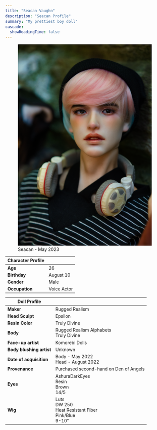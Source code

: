 ```yaml
---
title: "Seacan Vaughn"
description: "Seacan Profile"
summary: "My prettiest boy doll"
cascade:
  showReadingTime: false
---
```

<figure><img src="seacan_ruins.png" alt="A doll posing holding a white straw Hat" width="500"><figcaption>Seacan - May 2023</figcaption></figure> 

| Character Profile | |
| ----- | ---|
| **Age** | 26 |
| **Birthday** | August 10 |
| **Gender** | Male |
| **Occupation** | Voice Actor |

| Doll Profile | |
| ----- | ---|
| **Maker** | Rugged Realism |
| **Head Sculpt** | Epsilon |
| **Resin Color** | Truly Divine |
| **Body** | Rugged Realism Alphabets <br> Truly Divine |
| **Face-up artist** | Komorebi Dolls |
| **Body blushing artist** | Unknown |
| **Date of acquisition** | Body - May 2022 <br> Head - August 2022 |
| **Provenance** | Purchased second-hand on Den of Angels |
| **Eyes** | AshuraDarkEyes <br> Resin <br> Brown <br> 14/5 |
| **Wig** | Luts <br> DW 250 <br> Heat Resistant Fiber <br> Pink/Blue <br> 9-10" |
